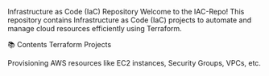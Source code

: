 Infrastructure as Code (IaC) Repository
Welcome to the IAC-Repo!
This repository contains Infrastructure as Code (IaC) projects to automate and manage cloud resources efficiently using Terraform.

📚 Contents
Terraform Projects

Provisioning AWS resources like EC2 instances, Security Groups, VPCs, etc.
